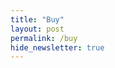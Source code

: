 ```yaml
---
title: "Buy"
layout: post
permalink: /buy
hide_newsletter: true
---
```


<script>
location.href = '{{ page.keywords }}';
</script>